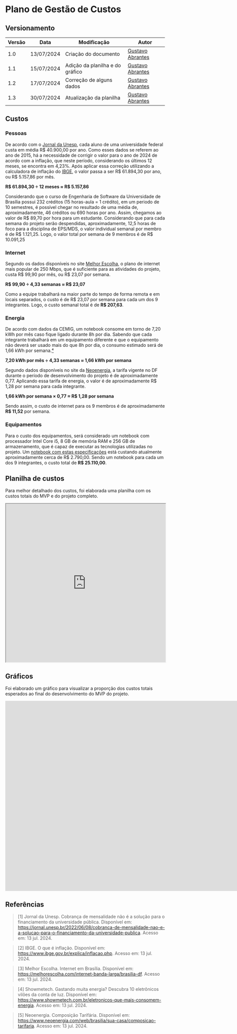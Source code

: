 # Plano de Gestão de Custos

## Versionamento
| Versão | Data | Modificação | Autor |
|--|--|--|--|
|1.0| 13/07/2024 | Criação do documento | [Gustavo Abrantes](https://github.com/GustaaSZ) |
|1.1| 15/07/2024 | Adição da planilha e do gráfico | [Gustavo Abrantes](https://github.com/GustaaSZ) |
|1.2| 17/07/2024 | Correção de alguns dados | [Gustavo Abrantes](https://github.com/GustaaSZ) |
|1.3| 30/07/2024 | Atualização da planilha | [Gustavo Abrantes](https://github.com/GustaaSZ) |

## Custos

### Pessoas

De acordo com o <a href=./#referencias>Jornal da Unesp</a>, cada aluno de uma universidade federal custa em média R$ 40.900,00 por ano. Como esses dados se referem ao ano de 2015, há a necessidade de corrigir o valor para o ano de 2024 de acordo com a inflação, que neste período, considerando os últimos 12 meses, se encontra em 4,23%. Após aplicar essa correção utilizando a calculadora de inflação do <a href=./#referencias>IBGE</a>, o valor passa a ser R$ 61.894,30 por ano, ou R$ 5.157,86 por mês.

**R$ 61.894,30 ÷ 12 meses ≈ R$ 5.157,86**

Considerando que o curso de Engenharia de Software da Universidade de Brasília possui 232 créditos (15 horas-aula = 1 crédito), em um periodo de 10 semestres, é possível chegar no resultado de uma média de, aproximadamente, 46 créditos ou 690 horas por ano. Assim, chegamos ao valor de R$ 89,70 por hora para um estudante. Considerando que para cada semana do projeto serão despendidas, aproximadamente, 12,5 horas de foco para a disciplina de EPS/MDS, o valor individual semanal por membro é de R$ 1.121,25. Logo, o valor total por semana de 9 membros é de R$ 10.091,25

### Internet

Segundo os dados disponíveis no site <a href=./#referencias>Melhor Escolha</a>, o plano de internet mais popular de 250 Mbps, que é suficiente para as atividades do projeto, custa R$ 99,90 por mês, ou R$ 23,07 por semana.

**R$ 99,90 ÷ 4,33 semanas ≈ R$ 23,07**

Como a equipe trabalhará na maior parte do tempo de forma remota e em locais separados, o custo é de R$ 23,07 por semana para cada um dos 9 integrantes. Logo, o custo semanal total é de **R$ 207,63**.

### Energia

De acordo com dados da CEMIG, um notebook consome em torno de 7,20 kWh por mês caso fique ligado durante 8h por dia. Sabendo que cada integrante trabalhará em um equipamento diferente e que o equipamento não deverá ser usado mais do que 8h por dia, o consumo estimado será de 1,66 kWh por semana.<a href=./#referencias>⁴</a>

**7,20 kWh por mês ÷ 4,33 semanas ≈ 1,66 kWh por semana**

Segundo dados disponíveis no site da <a href=./#referencias>Neoenergia</a>, a tarifa vigente no DF durante o período de desenvolvimento do projeto é de aproximadamente 0,77. Aplicando essa tarifa de energia, o valor é de aproximadamente R$ 1,28 por semana para cada integrante.

**1,66 kWh por semana × 0,77 ≈ R$ 1,28 por semana**

Sendo assim, o custo de internet para os 9 membros é de aproximadamente **R$ 11,52** por semana.

### Equipamentos

Para o custo dos equipamentos, será considerado um notebook com processador Intel Core i5, 8 GB de memória RAM e 256 GB de armazenamento, que é capaz de executar as tecnologias utilizadas no projeto. Um [notebook com estas especificações](https://www.dell.com/pt-br/shop/notebooks/notebook-inspiron-15-3000/spd/inspiron-15-3511-laptop/i3511u7001w) está custando atualmente aproximadamente cerca de R$ 2.790,00. Sendo um notebook para cada um dos 9 integrantes, o custo total de **R$ 25.110,00**.

## Planilha de custos

Para melhor detalhado dos custos, foi elaborada uma planilha com os custos totais do MVP e do projeto completo.

<iframe src="https://docs.google.com/spreadsheets/d/e/2PACX-1vRt41IIHqR2KqZQL-ta9rCrkjuMNtcsOp0NsejgdpwE4otup4BJjkir_WcJpcOAvIKZdLfZttTY1Kms/pubhtml?widget=true&amp;headers=false"
width="100%" width= "100" height="500" frameborder="1" scrolling="no"></iframe>

## Gráficos

Foi elaborado um gráfico para visualizar a proporção dos custos totais esperados ao final do desenvolvimento do MVP do projeto.

<iframe width="2000" height="600" frameborder="0" scrolling="yes" src="https://infogram.com/plano-de-custos-1h7v4pd3qqxyj4k?live&single=true"></iframe>

## Referências

> [1] Jornal da Unesp. Cobrança de mensalidade não é a solução para o financiamento da universidade pública. Disponível em: https://jornal.unesp.br/2022/06/08/cobranca-de-mensalidade-nao-e-a-solucao-para-o-financiamento-da-universidade-publica. Acesso em: 13 jul. 2024.

> [2] IBGE. O que é inflação. Disponível em: https://www.ibge.gov.br/explica/inflacao.php. Acesso em: 13 jul. 2024.

> [3] Melhor Escolha. Internet em Brasília. Disponível em: https://melhorescolha.com/internet-banda-larga/brasilia-df. Acesso em: 13 jul. 2024.

> [4] Showmetech. Gastando muita energia? Descubra 10 eletrônicos vilões da conta de luz. Disponível em: https://www.showmetech.com.br/eletronicos-que-mais-consomem-energia. Acesso em: 13 jul. 2024.

> [5] Neoenergia. Composição Tarifária. Disponível em: https://www.neoenergia.com/web/brasilia/sua-casa/composicao-tarifaria. Acesso em: 13 jul. 2024.